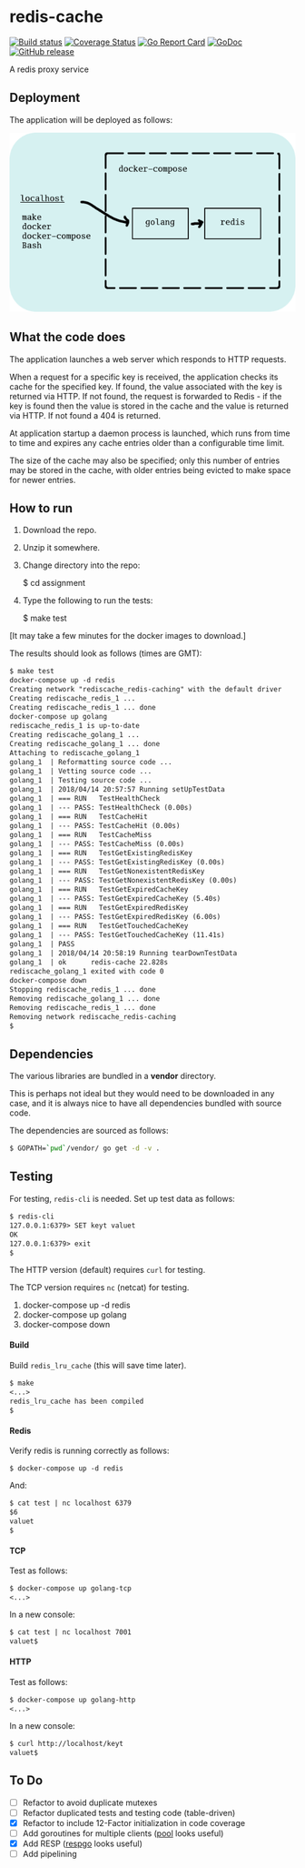 # redis-cache

[![Build status](https://travis-ci.org/mramshaw/redis-cache.svg?branch=master)](https://travis-ci.org/mramshaw/redis-cache)
[![Coverage Status](http://codecov.io/github/mramshaw/redis-cache/coverage.svg?branch=master)](http://codecov.io/github/mramshaw/redis-cache?branch=master)
[![Go Report Card](https://goreportcard.com/badge/github.com/mramshaw/redis-cache?style=flat-square)](https://goreportcard.com/report/github.com/mramshaw/redis-cache)
[![GoDoc](https://godoc.org/github.com/mramshaw/redis-cache?status.svg)](https://godoc.org/github.com/mramshaw/redis-cache)
[![GitHub release](https://img.shields.io/github/release/mramshaw/redis-cache.svg?style=flat-square)](https://github.com/mramshaw/redis-cache/releases)

A redis proxy service

## Deployment

The application will be deployed as follows:

![Deployment](images/deployment.png)

## What the code does

The application launches a web server which responds to HTTP requests.

When a request for a specific key is received, the application checks
its cache for the specified key. If found, the value associated with
the key is returned via HTTP. If not found, the request is forwarded
to Redis - if the key is found then the value is stored in the cache
and the value is returned via HTTP. If not found a 404 is returned.

At application startup a daemon process is launched, which runs from
time to time and expires any cache entries older than a configurable
time limit.

The size of the cache may also be specified; only this number of
entries may be stored in the cache, with older entries being evicted
to make space for newer entries.

## How to run

1. Download the repo.

2. Unzip it somewhere.

3. Change directory into the repo:

    $ cd assignment

4. Type the following to run the tests:

    $ make test

[It may take a few minutes for the docker images to download.]

The results should look as follows (times are GMT):

```
$ make test
docker-compose up -d redis
Creating network "rediscache_redis-caching" with the default driver
Creating rediscache_redis_1 ... 
Creating rediscache_redis_1 ... done
docker-compose up golang
rediscache_redis_1 is up-to-date
Creating rediscache_golang_1 ... 
Creating rediscache_golang_1 ... done
Attaching to rediscache_golang_1
golang_1  | Reformatting source code ...
golang_1  | Vetting source code ...
golang_1  | Testing source code ...
golang_1  | 2018/04/14 20:57:57 Running setUpTestData
golang_1  | === RUN   TestHealthCheck
golang_1  | --- PASS: TestHealthCheck (0.00s)
golang_1  | === RUN   TestCacheHit
golang_1  | --- PASS: TestCacheHit (0.00s)
golang_1  | === RUN   TestCacheMiss
golang_1  | --- PASS: TestCacheMiss (0.00s)
golang_1  | === RUN   TestGetExistingRedisKey
golang_1  | --- PASS: TestGetExistingRedisKey (0.00s)
golang_1  | === RUN   TestGetNonexistentRedisKey
golang_1  | --- PASS: TestGetNonexistentRedisKey (0.00s)
golang_1  | === RUN   TestGetExpiredCacheKey
golang_1  | --- PASS: TestGetExpiredCacheKey (5.40s)
golang_1  | === RUN   TestGetExpiredRedisKey
golang_1  | --- PASS: TestGetExpiredRedisKey (6.00s)
golang_1  | === RUN   TestGetTouchedCacheKey
golang_1  | --- PASS: TestGetTouchedCacheKey (11.41s)
golang_1  | PASS
golang_1  | 2018/04/14 20:58:19 Running tearDownTestData
golang_1  | ok  	redis-cache	22.828s
rediscache_golang_1 exited with code 0
docker-compose down
Stopping rediscache_redis_1 ... done
Removing rediscache_golang_1 ... done
Removing rediscache_redis_1 ... done
Removing network rediscache_redis-caching
$
```

## Dependencies

The various libraries are bundled in a __vendor__ directory.

This is perhaps not ideal but they would need to be downloaded
in any case, and it is always nice to have all dependencies
bundled with source code.

The dependencies are sourced as follows:

``` Bash
$ GOPATH=`pwd`/vendor/ go get -d -v .
```

## Testing

For testing, `redis-cli` is needed. Set up test data as follows:

```
$ redis-cli
127.0.0.1:6379> SET keyt valuet
OK
127.0.0.1:6379> exit
$
```

The HTTP version (default) requires `curl` for testing.

The TCP version requires `nc` (netcat) for testing.

1. docker-compose up -d redis
2. docker-compose up golang
3. docker-compose down

#### Build

Build `redis_lru_cache` (this will save time later).

```
$ make
<...>
redis_lru_cache has been compiled
$
```

#### Redis

Verify redis is running correctly as follows:

```
$ docker-compose up -d redis
```

And:

```
$ cat test | nc localhost 6379
$6
valuet
$
```

#### TCP

Test as follows:

```
$ docker-compose up golang-tcp
<...>
```

In a new console:

```
$ cat test | nc localhost 7001
valuet$
```

#### HTTP

Test as follows:


```
$ docker-compose up golang-http
<...>
```

In a new console:

```
$ curl http://localhost/keyt
valuet$
```

## To Do

- [ ] Refactor to avoid duplicate mutexes
- [ ] Refactor duplicated tests and testing code (table-driven)
- [x] Refactor to include 12-Factor initialization in code coverage
- [ ] Add goroutines for multiple clients ([pool](https://godoc.org/github.com/mediocregopher/radix.v2/pool) looks useful)
- [x] Add RESP ([respgo](https://github.com/teambition/respgo) looks useful)
- [ ] Add pipelining
